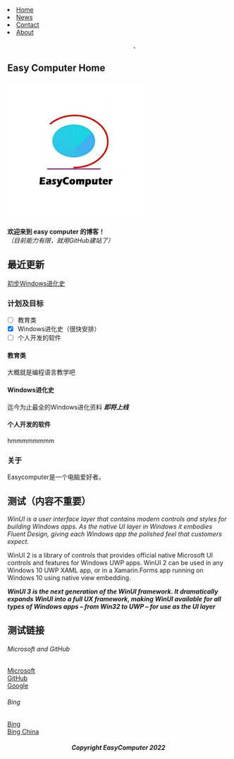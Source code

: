   <li><a class="active" href="#home">Home</a></li>
  <li><a href="#news">News</a></li>
  <li><a href="#contact">Contact</a></li>
  <li><a href="#about">About</a></li>
  
                                            。

## Easy Computer Home
![Easycomputer Logo](/pic/IMG_20220519_231827.jpg)
       
**欢迎来到 easy computer 的博客！**    
*（目前能力有限，就用GitHub建站了）*

## 最近更新
[初步Windows进化史](https://easycomputer1.GitHub.io/WindowsHistory/Chapter1-EarlyHistory/1-1firstComputer.markdown)
### 计划及目标
- [ ] 教育类
- [x] Windows进化史（很快安排）
- [ ] 个人开发的软件
#### 教育类
大概就是编程语言教学吧
#### Windows进化史
迄今为止最全的Windows进化资料 ***即将上线***
#### 个人开发的软件
hmmmmmmmm

### 关于

Easycomputer是一个电脑爱好者。

## 测试（内容不重要）

*WinUI is a user interface layer that contains modern controls and styles for building Windows apps. As the native UI layer in Windows it embodies Fluent Design, giving each Windows app the polished feel that customers expect.*

WinUI 2 is a library of controls that provides official native Microsoft UI controls and features for Windows UWP apps. WinUI 2 can be used in any Windows 10 UWP XAML app, or in a Xamarin.Forms app running on Windows 10 using native view embedding.

***WinUI 3 is the next generation of the WinUI framework. It dramatically expands WinUI into a full UX framework, making WinUI available for all types of Windows apps – from Win32 to UWP – for use as the UI layer***


## 测试链接
###### Microsoft and GitHub
[Microsoft](https:\\www.Microsoft.com)   
[GitHub](https:\\www.GitHub.com)   
[Google](https:\\www.google.cn)
###### Bing
[Bing](https:\\global.bing.com)   
[Bing China](https:\\cn.bing.com)

<h5 align="center">Copyright EasyComputer 2022</h5>
